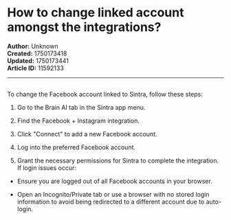 # How to change linked account amongst the integrations?

**Author:** Unknown  
**Created:** 1750173418  
**Updated:** 1750173441  
**Article ID:** 11592133  

---

## 

To change the Facebook account linked to Sintra, follow these steps:

  1. Go to the Brain AI tab in the Sintra app menu.

  2. Find the Facebook + Instagram integration.

  3. Click "Connect" to add a new Facebook account.

  4. Log into the preferred Facebook account.

  5. Grant the necessary permissions for Sintra to complete the integration. If login issues occur:



  * Ensure you are logged out of all Facebook accounts in your browser.

  * Open an Incognito/Private tab or use a browser with no stored login information to avoid being redirected to a different account due to auto-login.



